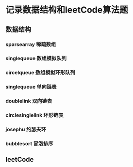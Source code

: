# 记录数据结构和leetCode算法题

## 数据结构
### sparsearray 稀疏数组
### singlequeue 数组模拟队列
### circelqueue 数组模拟环形队列
### singlequeue 单向链表
### doublelink 双向链表
### circlesinglelink 环形链表
### josephu 约瑟夫环
### bubblesort 冒泡排序

## leetCode
